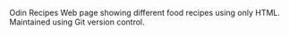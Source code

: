Odin Recipes
Web page showing different food recipes using only HTML. Maintained using Git version control.
